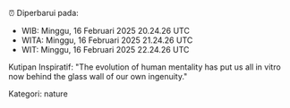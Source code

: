 ⏰ Diperbarui pada:
- WIB: Minggu, 16 Februari 2025 20.24.26 UTC
- WITA: Minggu, 16 Februari 2025 21.24.26 UTC
- WIT: Minggu, 16 Februari 2025 22.24.26 UTC

Kutipan Inspiratif:
"The evolution of human mentality has put us all in vitro now behind the glass wall of our own ingenuity."


Kategori: nature


